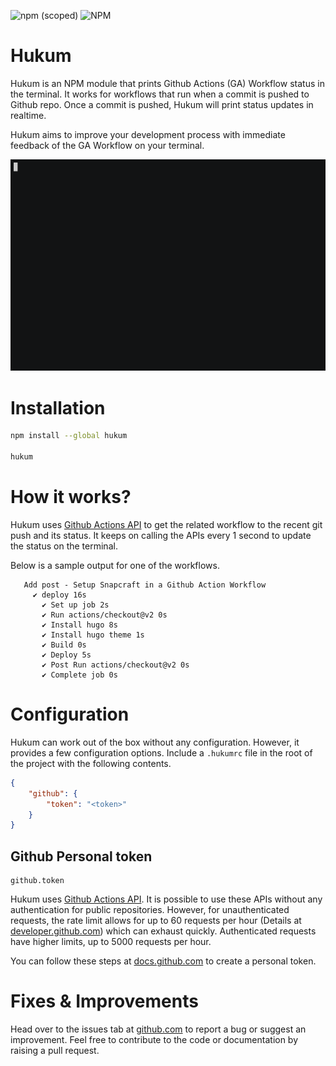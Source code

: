 ![npm (scoped)](https://img.shields.io/npm/v/hukum?label=NPM) ![NPM](https://img.shields.io/npm/l/hukum?label=License)

# Hukum
Hukum is an NPM module that prints Github Actions (GA) Workflow status in the terminal. It works for workflows that run when a commit is pushed to Github repo. Once a commit is pushed, Hukum will print status updates in realtime.

Hukum aims to improve your development process with immediate feedback of the GA Workflow on your terminal.

![](.images/terminal.gif)

# Installation
```bash
npm install --global hukum

hukum
```

# How it works?
Hukum uses [Github Actions API](https://developer.github.com/v3/actions/) to get the related workflow to the recent git push and its status. It keeps on calling the APIs every 1 second to update the status on the terminal.

Below is a sample output for one of the workflows.

```
   Add post - Setup Snapcraft in a Github Action Workflow
     ✔ deploy 16s
       ✔ Set up job 2s
       ✔ Run actions/checkout@v2 0s
       ✔ Install hugo 8s
       ✔ Install hugo theme 1s
       ✔ Build 0s
       ✔ Deploy 5s
       ✔ Post Run actions/checkout@v2 0s
       ✔ Complete job 0s
```

# Configuration
Hukum can work out of the box without any configuration. However, it provides a few configuration options. Include a `.hukumrc` file in the root of the project with the following contents.

```json
{
    "github": {
        "token": "<token>"
    }
}
```

## Github Personal token
```
github.token
```

Hukum uses [Github Actions API](https://developer.github.com/v3/actions/). It is possible to use these APIs without any authentication for public repositories. However, for unauthenticated requests, the rate limit allows for up to 60 requests per hour (Details at [developer.github.com](https://developer.github.com/v3/#rate-limiting)) which can exhaust quickly. Authenticated requests have higher limits, up to 5000 requests per hour.


You can follow these steps at [docs.github.com](https://docs.github.com/en/github/authenticating-to-github/creating-a-personal-access-token) to create a personal token.

# Fixes & Improvements
Head over to the issues tab at [github.com](https://github.com/abskmj/hukum/issues) to report a bug or suggest an improvement. Feel free to contribute to the code or documentation by raising a pull request.